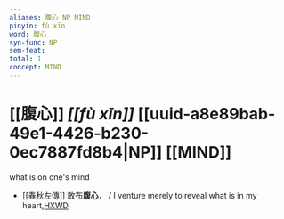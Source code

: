 ```yaml
---
aliases: 腹心 NP MIND
pinyin: fù xīn
word: 腹心
syn-func: NP
sem-feat: 
total: 1
concept: MIND 
---
```

# [[腹心]] *[[fù xīn]]*  [[uuid-a8e89bab-49e1-4426-b230-0ec7887fd8b4|NP]] [[MIND]]
what is on one's mind
 - [[春秋左傳]] 敢布**腹心**， / I venture merely to reveal what is in my heart,[HXWD](https://hxwd.org/textview.html?location=KR1e0001_tls_007-229a.41)